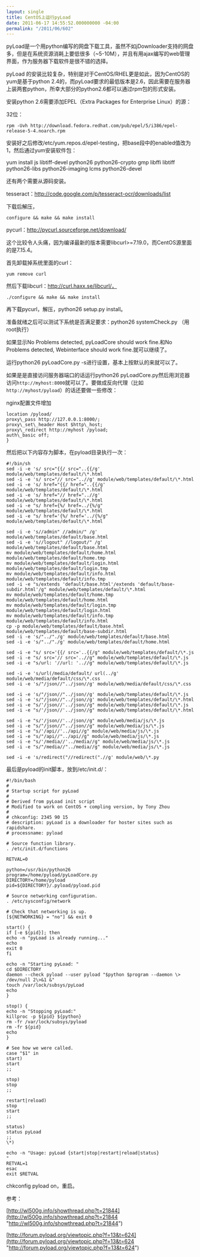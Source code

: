 ```yaml
---
layout: single
title: CentOS上运行pyLoad
date: 2011-06-17 14:55:52.000000000 -04:00
permalink: "/2011/06/602"
---
```

pyLoad是一个用python编写的网盘下载工具，虽然不如jDownloader支持的网盘多，但是在系统资源消耗上要低很多（~5-10M），并且有用ajax编写的web管理界面，作为服务器下载软件是很不错的选择。

pyLoad 的安装比较复杂，特别是对于CentOS/RHEL更是如此，因为CentOS的yum是基于python 2.4的，而pyLoad要求的最低版本是2.6，因此需要在服务器上装两套python，所幸大部分的python2.6都可以通过rpm包的形式安装。

安装python 2.6需要添加EPEL（Extra Packages for Enterprise Linux）的源：

32位：

```
rpm -Uvh http://download.fedora.redhat.com/pub/epel/5/i386/epel-release-5-4.noarch.rpm
```

安装好之后修改/etc/yum.repos.d/epel-testing，把base段中的enabled值改为1，然后通过yum安装软件包：

yum install js libtiff-devel python26 python26-crypto gmp libffi libtiff python26-libs python26-imaging lcms python26-devel

还有两个需要从源码安装。

tesseract：http://code.google.com/p/tesseract-ocr/downloads/list

下载后解压，

```
configure && make && make install
```

pycurl：http://pycurl.sourceforge.net/download/

这个比较令人头痛，因为编译最新的版本需要libcurl\>=7.19.0，而CentOS源里面的是7.15.4。

首先卸载掉系统里面的curl：

```
yum remove curl
```

然后下载libcurl：http://curl.haxx.se/libcurl/，

```
./configure && make && make install
```

再下载pycurl，解压，python26 setup.py install。

准备就绪之后可以测试下系统是否满足要求：python26 systemCheck.py （用root执行）

如果显示No Problems detected, pyLoadCore should work fine.和No Problems detected, Webinterface should work fine.就可以继续了。

运行python26 pyLoadCore.py -s进行设置，基本上按默认的来就可以了。

如果是是直接访问服务器端口的话运行python26 pyLoadCore.py然后用浏览器访问`http://myhost:8000`就可以了。要做成反向代理（比如`http://myhost/pyload`）的话还要做一些修改：

nginx配置文件增加

```
location /pyload/
proxy\_pass http://127.0.0.1:8000/;
proxy\_set\_header Host $http\_host;
proxy\_redirect http://myhost /pyload;
auth\_basic off;
}
```

然后把以下内容存为脚本，在pyload目录执行一次：

```
#!/bin/sh
sed -i -e 's/ src="{{/ src="..{{/g' module/web/templates/default/\*.html
sed -i -e 's/ src="// src="..//g' module/web/templates/default/\*.html
sed -i -e 's/ href="{{/ href="..{{/g' module/web/templates/default/\*.html
sed -i -e 's/ href="// href="..//g' module/web/templates/default/\*.html
sed -i -e "s/ href={%/ href=../{%/g" module/web/templates/default/\*.html
sed -i -e "s/ href='{%/ href='../{%/g" module/web/templates/default/\*.html

sed -i -e 's//admin" //admin/" /g' module/web/templates/default/base.html
sed -i -e 's//logout" //logout/" /g' module/web/templates/default/base.html
mv module/web/templates/default/home.html module/web/templates/default/home.tmp
mv module/web/templates/default/login.html module/web/templates/default/login.tmp
mv module/web/templates/default/info.html module/web/templates/default/info.tmp
sed -i -e "s/extends 'default/base.html'/extends 'default/base-subdir.html'/g" module/web/templates/default/\*.html
mv module/web/templates/default/home.tmp module/web/templates/default/home.html
mv module/web/templates/default/login.tmp module/web/templates/default/login.html
mv module/web/templates/default/info.tmp module/web/templates/default/info.html
cp -p module/web/templates/default/base.html module/web/templates/default/base-subdir.html
sed -i -e 's/"../"./g' module/web/templates/default/base.html
sed -i -e 's/"../"./g' module/web/templates/default/home.html

sed -i -e "s/ src='{{/ src='..{{/g" module/web/templates/default/\*.js
sed -i -e "s/ src='// src='..//g" module/web/templates/default/\*.js
sed -i -e "s/url: '//url: '..//g" module/web/templates/default/\*.js

sed -i -e 's/url(/media/default/ url(../g' module/web/media/default/css/\*.css
sed -i -e 's/"/json//"../json//g' module/web/media/default/css/\*.css

sed -i -e 's/"/json//"../json//g' module/web/templates/default/\*.js
sed -i -e 's/"/json//"../json//g' module/web/templates/default/\*.html
sed -i -e "s/'/json//'../json//g" module/web/templates/default/\*.js
sed -i -e "s/'/json//'../json//g" module/web/templates/default/\*.html

sed -i -e "s/'/json//'../json//g" module/web/media/js/\*.js
sed -i -e "s/"/json//"../json//g" module/web/media/js/\*.js
sed -i -e "s/'/api//'../api//g" module/web/media/js/\*.js
sed -i -e "s/"/api//"../api//g" module/web/media/js/\*.js
sed -i -e "s/'/media//'../media//g" module/web/media/js/\*.js
sed -i -e "s/"/media//"../media//g" module/web/media/js/\*.js

sed -i -e 's/redirect("//redirect(".//g' module/web/\*.py
```

最后是pyload的init脚本，放到/etc/init.d/：

```
#!/bin/bash
#
# Startup script for pyLoad
#
# Derived from pyLoad init script
# Modified to work on CentOS + compling version, by Tony Zhou
#
# chkconfig: 2345 90 15
# description: pyLoad is a downloader for hoster sites such as rapidshare.
# processname: pyload

# Source function library.
. /etc/init.d/functions

RETVAL=0

python=/usr/bin/python26
program=/home/pyload/pyLoadCore.py
DIRECTORY=/home/pyload
pid=${DIRECTORY}/.pyload/pyload.pid

# Source networking configuration.
. /etc/sysconfig/network

# Check that networking is up.
[${NETWORKING} = "no"] && exit 0

start() {
if [-e ${pid}]; then
echo -n "pyLoad is already running..."
echo
exit 0
fi

echo -n "Starting pyLoad: "
cd $DIRECTORY
daemon --check pyload --user pyload "$python $program --daemon \> /dev/null 2\>&1 &"
touch /var/lock/subsys/pyLoad
echo
}

stop() {
echo -n "Stopping pyLoad:"
killproc -p ${pid} ${python}
rm -fr /var/lock/subsys/pyload
rm -fr ${pid}
echo
}

# See how we were called.
case "$1" in
start)
start
;;

stop)
stop
;;

restart|reload)
stop
start
;;

status)
status pyLoad
;;
\*)

echo -n "Usage: pyLoad {start|stop|restart|reload|status}
"
RETVAL=1
esac
exit $RETVAL

```

chkconfig pyload on，重启。

参考：

[http://wl500g.info/showthread.php?t=21844](http://wl500g.info/showthread.php?t=21844 "http://wl500g.info/showthread.php?t=21844")

[http://forum.pyload.org/viewtopic.php?f=13&t=624](http://forum.pyload.org/viewtopic.php?f=13&t=624 "http://forum.pyload.org/viewtopic.php?f=13&t=624")